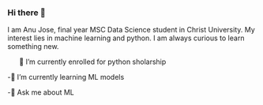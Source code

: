 ### Hi there 👋

I am Anu Jose, final year MSC Data Science student in Christ University. My interest lies in machine learning and python. I am always curious to learn something new.

<ul>🔭 I’m currently enrolled for python sholarship</ul>

-🌱 I’m currently learning ML models

-💬 Ask me about ML
<!--
**anujose-123/anujose-123** is a ✨ _special_ ✨ repository because its `README.md` (this file) appears on your GitHub profile.

Here are some ideas to get you started:

- 🔭 I’m currently working on ...
- 🌱 I’m currently learning ...
- 👯 I’m looking to collaborate on ...
- 🤔 I’m looking for help with ...
- 💬 Ask me about ...
- 📫 How to reach me: ...
- 😄 Pronouns: ...
- ⚡ Fun fact: ...
-->
